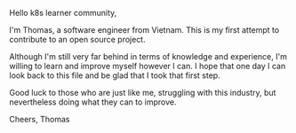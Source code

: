Hello k8s learner community,

I'm Thomas, a software engineer from Vietnam. This is my first attempt to contribute to an open source project.

Although I'm still very far behind in terms of knowledge and experience, I'm willing to learn and improve myself however I can. I hope that one day
I can look back to this file and be glad that I took that first step.

Good luck to those who are just like me, struggling with this industry, but nevertheless doing what they can to improve.

Cheers,
Thomas
